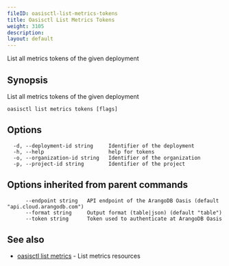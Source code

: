 ```yaml
---
fileID: oasisctl-list-metrics-tokens
title: Oasisctl List Metrics Tokens
weight: 3105
description: 
layout: default
---
```

List all metrics tokens of the given deployment

## Synopsis

List all metrics tokens of the given deployment

```
oasisctl list metrics tokens [flags]
```

## Options

```
  -d, --deployment-id string     Identifier of the deployment
  -h, --help                     help for tokens
  -o, --organization-id string   Identifier of the organization
  -p, --project-id string        Identifier of the project
```

## Options inherited from parent commands

```
      --endpoint string   API endpoint of the ArangoDB Oasis (default "api.cloud.arangodb.com")
      --format string     Output format (table|json) (default "table")
      --token string      Token used to authenticate at ArangoDB Oasis
```

## See also

* [oasisctl list metrics](oasisctl-list-metrics)	 - List metrics resources

